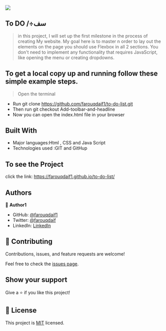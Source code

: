 ![](https://img.shields.io/badge/Microverse-blueviolet)

## To DO /÷سف

> in this project, I will set up the first milestone in the process of creating My website. My goal here is to master n order to lay out the elements on the page you should use Flexbox in all 2 sections.
> You don't need to implement any functionality that requires JavaScript, like opening the menu or creating dropdowns.

## To get a local copy up and running follow these simple example steps.

> Open the terminal

- Run git clone https://github.com/farouqdaif1/to-do-list.git
- Then run git checkout Add-toolbar-and-headline
- Now you can open the index.html file in your browser

## Built With

- Major languages:Html , CSS and Java Script
- Technologies used :GIT and GitHup

## To see the Project

click the link: https://farouqdaif1.github.io/to-do-list/

## Authors

👤 **Author1**

- GitHub: [@farouqdaif1](https://github.com/farouqdaif1)
- Twitter: [@farouqdaif](https://twitter.com/farouqdaif)
- LinkedIn: [LinkedIn](https://www.linkedin.com/in/farouqdaif/https://www.linkedin.com/in/farouqdaif/)

## 🤝 Contributing

Contributions, issues, and feature requests are welcome!

Feel free to check the [issues page](../../issues/).

## Show your support

Give a ⭐️ if you like this project!

## 📝 License

This project is [MIT](./MIT.md) licensed.
